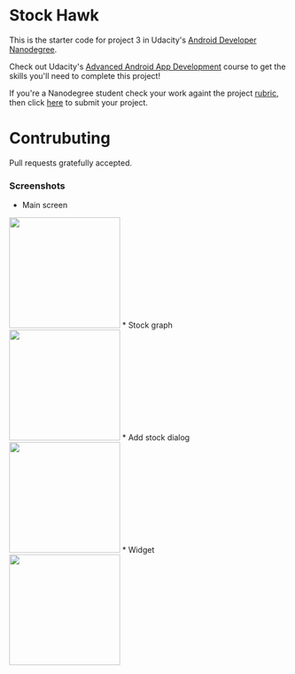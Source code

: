 # Stock Hawk

This is the starter code for project 3 in Udacity's [Android Developer Nanodegree](https://www.udacity.com/course/android-developer-nanodegree-by-google--nd801). 

Check out Udacity's [Advanced Android App Development](https://www.udacity.com/course/advanced-android-app-development--ud855) course to get the skills you'll need to complete this project!

If you're a Nanodegree student check your work againt the project [rubric](https://review.udacity.com/#!/rubrics/140/view), then click [here](https://classroom.udacity.com/nanodegrees/nd801/parts/8011345406/project) to submit your project.

# Contrubuting

Pull requests gratefully accepted.

### Screenshots
* Main screen <br>
<img src="https://antoniodiaz.github.io/images/stock_hawk/screen_01.png" width="200">
* Stock graph <br>
<img src="https://antoniodiaz.github.io/images/stock_hawk/screen_02.png" width="200">
* Add stock dialog <br>
<img src="https://antoniodiaz.github.io/images/stock_hawk/screen_03.png" width="200">
* Widget <br>
<img src="https://antoniodiaz.github.io/images/stock_hawk/screen_04.png" width="200">
